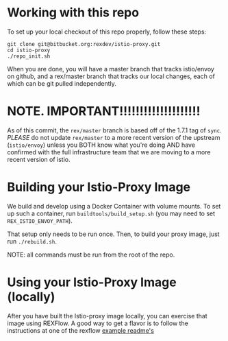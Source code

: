 # Working with this repo

To set up your local checkout of this repo properly, follow these steps:

```
git clone git@bitbucket.org:rexdev/istio-proxy.git
cd istio-proxy
./repo_init.sh
```


When you are done, you will have a master branch that tracks istio/envoy on github, and a rex/master branch that tracks our local changes, each of which can be git pulled independently.

# NOTE. IMPORTANT!!!!!!!!!!!!!!!!!!!!

As of this commit, the `rex/master` branch is based off of the 1.7.1 tag of `sync`. *PLEASE* do not update `rex/master` to a more recent version of the upstream (`istio/envoy`) unless you BOTH know what you're doing AND have confirmed with the full infrastructure team that we are moving to a more recent version of istio.


# Building your Istio-Proxy Image

We build and develop using a Docker Container with volume mounts. To set up such a container, run `buildtools/build_setup.sh` (you may need to set `REX_ISTIO_ENVOY_PATH`).

That setup only needs to be run once. Then, to build your proxy image, just run `./rebuild.sh`.

NOTE: all commands must be run from the root of the repo.


# Using your Istio-Proxy Image (locally)

After you have built the Istio-proxy image locally, you can exercise that image using REXFlow. A good way to get a flavor is to follow the instructions at one of the rexflow [example readme's](https://bitbucket.org/rexdev/rexflow/src/f8c2a0a0ebd67227cfec802222ad0e1be22c5469/examples/istio/README.md?at=master)
